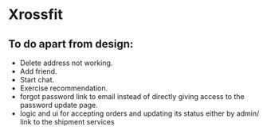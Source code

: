 # Xrossfit

## To do apart from design:

- Delete address not working.
- Add friend.
- Start chat.
- Exercise recommendation.
- forgot password link to email instead of directly giving access to the password update page.
- logic and ui for accepting orders and updating its status either by admin/ link to the shipment services
